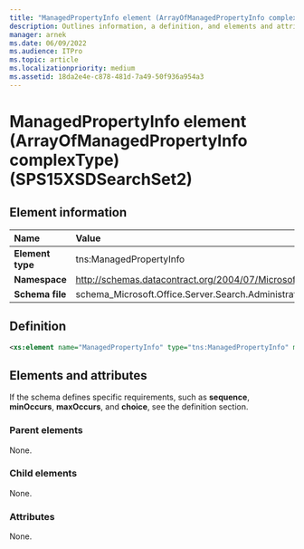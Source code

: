 ```yaml
---
title: "ManagedPropertyInfo element (ArrayOfManagedPropertyInfo complexType) (SPS15XSDSearchSet2)"
description: Outlines information, a definition, and elements and attributes for the ManagedPropertyInfo element (ArrayOfManagedPropertyInfo complexType).
manager: arnek
ms.date: 06/09/2022
ms.audience: ITPro
ms.topic: article
ms.localizationpriority: medium
ms.assetid: 18da2e4e-c878-481d-7a49-50f936a954a3
---
```


# ManagedPropertyInfo element (ArrayOfManagedPropertyInfo complexType) (SPS15XSDSearchSet2)



## Element information
|Name|Value|
|:-----|:-----|
|**Element type** |tns:ManagedPropertyInfo |
|**Namespace** |http://schemas.datacontract.org/2004/07/Microsoft.Office.Server.Search.Administration |
|**Schema file** |schema_Microsoft.Office.Server.Search.Administration.xsd |

## Definition

```XML
<xs:element name="ManagedPropertyInfo" type="tns:ManagedPropertyInfo" minOccurs="0" maxOccurs="unbounded"></xs:element>

```

## Elements and attributes

If the schema defines specific requirements, such as **sequence**, **minOccurs**, **maxOccurs**, and **choice**, see the definition section.

### Parent elements

None.

### Child elements

None.

### Attributes

None.
